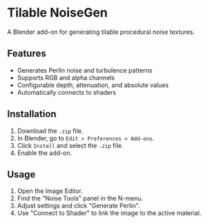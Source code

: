 # Tilable NoiseGen

A Blender add-on for generating tilable procedural noise textures.

## Features
- Generates Perlin noise and turbulence patterns
- Supports RGB and alpha channels
- Configurable depth, attenuation, and absolute values
- Automatically connects to shaders

## Installation
1. Download the `.zip` file.
2. In Blender, go to `Edit > Preferences > Add-ons`.
3. Click `Install` and select the `.zip` file.
4. Enable the add-on.

## Usage
1. Open the Image Editor.
2. Find the "Noise Tools" panel in the N-menu.
3. Adjust settings and click "Generate Perlin".
4. Use "Connect to Shader" to link the image to the active material.
